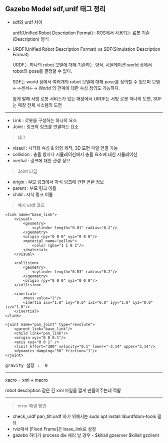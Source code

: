 ## Gazebo Model sdf,urdf 태그 정리

* sdf와 urdf 차이
 
  urdf(Unified Robot Description Format) : ROS에서 사용되는 로봇 기술(Description) 형식 

* URDF(Unified Robot Description Format) vs SDF(Simulation Description Format)

    URDF는 하나의 robot 모델에 대해 기술하는 양식. 시뮬레이션 world 상에서 robot의 pose를 결정할 수 없다.

    SDF는 world 상에서 여러개의 robot 모델에 대해 pose를 정의할 수 있으며 모델←→센서←→ World 의 관계에 대한 속성 정의도 가능하다.

    쉽게 말해 서빙 로봇 서비스가 있는 매장에서 URDF는 서빙 로봇 하나의 도면, SDF는 매장 전체 시스템의 도면

---

* Link : 로봇을 구성하는 하나의 요소
* Joint : 링크와 링크를 연결하는 요소

>태그
* visaul : 시각화 속성 & 외형 제작, 3D 도면 파일 연결 가능
* collision : 충돌 방지나 시뮬레이션에서 충돌 요소에 대한 시뮬레이션
* inertial : 링크에 대한 관성 정보

>Joint 타입

* origin : 부모 링크에서 자식 링크에 관한 변환 정보
* parent : 부모 링크 이름
* child : 자식 링크 이름

>예시 urdf 코드
<p>
<?xml version="1.0"?>
<robot name="ex_urdf_pan_tilt">

    <link name="base_link">
        <visual>
            <geometry>
                <cylinder length="0.01" radius="0.2"/>
            </geometry>
            <origin rpy="0 0 0" xyz="0 0 0"/>
            <material name="yellow">
                <color rgba="1 1 0 1"/>
            </material>
        </visual>

        <collision>
            <geometry>
                <cylinder length="0.03" radius="0.2"/>
            </geometry>
            <origin rpy="0 0 0" xyz="0 0 0"/>
        </collision>

        <inertial>
            <mass value="1"/>
            <inertia ixx="1.0" ixy="0.0" ixz="0.0" iyy="1.0" iyz="0.0" izz="1.0"/>
        </inertial>
    </link>

    <joint name="pan_joint" type="revolute">
        <parent link="base_link"/>
        <child link="pan_link"/>
        <origin xyz="0 0 0.1"/>
        <axis xyz="0 0 1" />
        <limit effort="300" velocity="0.1" lower="-3.14" upper="3.14"/>
        <dynamics damping="50" friction="1"/>
    </joint>

    
</robot>
</p>

<pre>
gravity 설정 :  <gravity>0</gravity>
</pre>

---

xacro = xml + macro

robot description 같은 긴 xml 파일을 짧게 만들어주는데 적합 


---



>error 해결 방안

* check_urdf pan_tilt.urdf 하기 위해서는 sudo apt install liburdfdom-tools 필요
* rviz에서 [Fixed Frame]은 base_link로 설정
* gazebo 하다가 process die 에러 날 경우 - $killall gzserver $killall gzclient 
 
